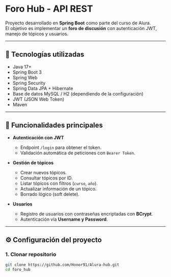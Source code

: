 # Foro Hub - API REST

Proyecto desarrollado en **Spring Boot** como parte del curso de Alura.  
El objetivo es implementar un **foro de discusión** con autenticación JWT, manejo de tópicos y usuarios.

---

## 🚀 Tecnologías utilizadas
- Java 17+
- Spring Boot 3
- Spring Web
- Spring Security
- Spring Data JPA + Hibernate
- Base de datos MySQL / H2 (dependiendo de la configuración)
- JWT (JSON Web Token)
- Maven

---

## 📌 Funcionalidades principales
- **Autenticación con JWT**
  - Endpoint `/login` para obtener el token.
  - Validación automática de peticiones con `Bearer Token`.

- **Gestión de tópicos**
  - Crear nuevos tópicos.
  - Consultar tópicos por ID.
  - Listar tópicos con filtros (`curso`, `año`).
  - Actualizar información de un tópico.
  - Borrado lógico (soft delete).

- **Usuarios**
  - Registro de usuarios con contraseñas encriptadas con **BCrypt**.
  - Autenticación vía **Username y Password**.

---

## ⚙️ Configuración del proyecto

### 1. Clonar repositorio
```bash
git clone https://github.com/Honor91/Alura-hub.git
cd foro_hub
